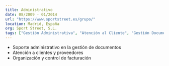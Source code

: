 ```yaml
---
title: Administrativo
date: 08/2009 - 01/2014
url: "https://www.sportstreet.es/grupo/"
location: Madrid, España
org: Sport Street, S.L.
tags: ["Gestión Administrativa", "Atención al Cliente", "Gestión Documental"]
---
```


- Soporte administrativo en la gestión de documentos  
- Atención a clientes y proveedores  
- Organización y control de facturación  
